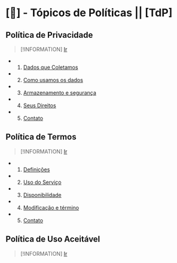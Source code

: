 # [📄] - Tópicos de Políticas || [TdP]

## Política de Privacidade
> [!INFORMATION]
> [Ir](./Privacidade.md)

 - 1. [Dados que Coletamos](./Privacidade.md/#dados-que-coletamos)

 - 2. [Como usamos os dados](./Privacidade.md/#como-usamos-os-dados)

 - 3. [Armazenamento e segurança](./Privacidade.md/#armazenamento-e-segurança)

 - 4. [Seus Direitos](./Privacidade.md/#seus-direitos)

 - 5. [Contato](./Privacidade.md/#contato)

## Política de Termos
> [!INFORMATION]
> [Ir](./Termos.md)

 - 1. [Definições](./Termos.md/#definições)

 - 2. [Uso do Serviço](./Termos.md/#uso-do-serviço)

 - 3. [Disponibilidade](./Termos.md/#disponibilidade)

 - 4. [Modificação e término](./Termos.md/#modificação-e-término)
 
 - 5. [Contato](./Termos.md/#contato)

## Política de Uso Aceitável
> [!INFORMATION]
> [Ir](./Uso%20Aceitável.md)